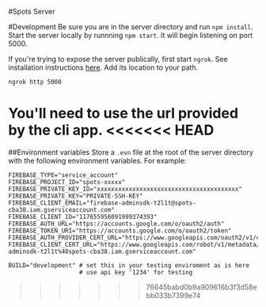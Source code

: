 #Spots Server

#Development
Be sure you are in the server directory and run `npm install`. Start the server
locally by runnning `npm start`.  It will begin listening on port 5000.

If you're trying to expose the server publically, first start `ngrok`. See
installation instructions [here](https://ngrok.com/download). Add its location to your path.

```
ngrok http 5000
```
You'll need to use the url provided by the cli app.
<<<<<<< HEAD
=======

##Environment variables
Store a `.evn` file at the root of the server directory with the following
environment variables. For example:
```
FIREBASE_TYPE="service_account"
FIREBASE_PROJECT_ID="spots-xxxxx"
FIREBASE_PRIVATE_KEY_ID="xxxxxxxxxxxxxxxxxxxxxxxxxxxxxxxxxxxxxxxx"
FIREBASE_PRIVATE_KEY="PRIVATE-SSH-KEY"
FIREBASE_CLIENT_EMAIL="firebase-adminsdk-t2l1t@spots-cba38.iam.gserviceaccount.com"
FIREBASE_CLIENT_ID="117655956091999374393"
FIREBASE_AUTH_URL="https://accounts.google.com/o/oauth2/auth"
FIREBASE_TOKEN_URI="https://accounts.google.com/o/oauth2/token"
FIREBASE_AUTH_PROVIDER_CERT_URL="https://www.googleapis.com/oauth2/v1/certs"
FIREBASE_CLIENT_CERT_URL="https://www.googleapis.com/robot/v1/metadata/x509/firebase-adminsdk-t2l1t%40spots-cba38.iam.gserviceaccount.com"

BUILD="development" # set this in your testing enviroment as is here
                    # use api key '1234' for testing
```
>>>>>>> 76645babd0b9a909616b3f3d58ebb033b7399e74
